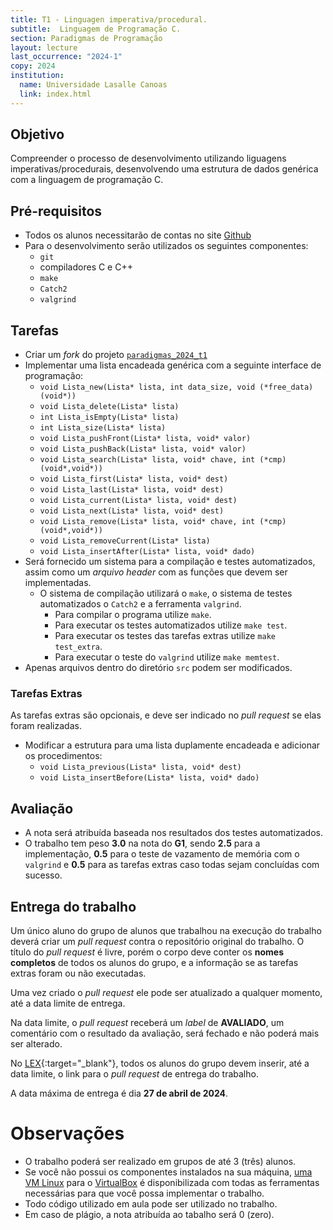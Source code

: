 ```yaml
---
title: T1 - Linguagen imperativa/procedural.
subtitle:  Linguagem de Programação C.
section: Paradigmas de Programação
layout: lecture
last_occurrence: "2024-1"
copy: 2024
institution:
  name: Universidade Lasalle Canoas
  link: index.html
---
```


## Objetivo

Compreender o processo de desenvolvimento utilizando liguagens imperativas/procedurais, desenvolvendo uma estrutura de dados genérica com a linguagem de programação C.


## Pré-requisitos

* Todos os alunos necessitarão de contas no site [Github](https://github.com)
* Para o desenvolvimento serão utilizados os seguintes componentes:
    * `git`
    * compiladores C e C++
    * `make`
    * `Catch2`
    * `valgrind`


## Tarefas

* Criar um _fork_ do projeto [`paradigmas_2024_t1`](https://github.com/exercicios-programacao/paradigmas_2024_t1)
* Implementar uma lista encadeada genérica com a seguinte interface de programação:
    * `void Lista_new(Lista* lista, int data_size, void (*free_data)(void*))`
    * `void Lista_delete(Lista* lista)`
    * `int Lista_isEmpty(Lista* lista)`
    * `int Lista_size(Lista* lista)`
    * `void Lista_pushFront(Lista* lista, void* valor)`
    * `void Lista_pushBack(Lista* lista, void* valor)`
    * `void Lista_search(Lista* lista, void* chave, int (*cmp)(void*,void*))`
    * `void Lista_first(Lista* lista, void* dest)`
    * `void Lista_last(Lista* lista, void* dest)`
    * `void Lista_current(Lista* lista, void* dest)`
    * `void Lista_next(Lista* lista, void* dest)`
    * `void Lista_remove(Lista* lista, void* chave, int (*cmp)(void*,void*))`
    * `void Lista_removeCurrent(Lista* lista)`
    * `void Lista_insertAfter(Lista* lista, void* dado)`
* Será fornecido um sistema para a compilação e testes automatizados, assim como um _arquivo header_ com as funções que devem ser implementadas.
    * O sistema de compilação utilizará o `make`, o sistema de testes automatizados o `Catch2` e a ferramenta `valgrind`.
        * Para compilar o programa utilize `make`.
        * Para executar os testes automatizados utilize `make test`.
        * Para executar os testes das tarefas extras utilize `make test_extra`.
        * Para executar o teste do `valgrind` utilize `make memtest`.
* Apenas arquivos dentro do diretório `src` podem ser modificados.


### Tarefas Extras

As tarefas extras são opcionais, e deve ser indicado no _pull request_ se elas foram realizadas.

* Modificar a estrutura para uma lista duplamente encadeada e adicionar os procedimentos:
    * `void Lista_previous(Lista* lista, void* dest)`
    * `void Lista_insertBefore(Lista* lista, void* dado)`


## Avaliação

* A nota será atribuída baseada nos resultados dos testes automatizados.
* O trabalho tem peso **3.0** na nota do **G1**, sendo **2.5** para a implementação, **0.5** para o teste de vazamento de memória com o `valgrind` e **0.5** para as tarefas extras caso todas sejam concluídas com sucesso.


## Entrega do trabalho

Um único aluno do grupo de alunos que trabalhou na execução do trabalho deverá criar um _pull request_ contra o repositório original do trabalho. O título do _pull request_ é livre, porém o corpo deve conter os **nomes completos** de todos os alunos do grupo, e a informação se as tarefas extras foram ou não executadas.

Uma vez criado o _pull request_ ele pode ser atualizado a qualquer momento, até a data limite de entrega.

Na data limite, o _pull request_ receberá um _label_ de **AVALIADO**, um comentário com o resultado da avaliação, será fechado e não poderá mais ser alterado.

No [LEX](https://lex2.unilasalle.edu.br){:target="\_blank"}, todos os alunos do grupo devem inserir, até a data limite, o link para o _pull request_ de entrega do trabalho.

A data máxima de entrega é dia **27 de abril de 2024**.


# Observações

* O trabalho poderá ser realizado em grupos de até 3 (três) alunos.
* Se você não possui os componentes instalados na sua máquina, [uma VM Linux](https://drive.google.com/file/d/1oY3aHO0NabcRK0WEt9LyS1OwhzHaSs-_/view?usp=sharing) para o [VirtualBox](https://www.virtualbox.org/) é disponibilizada com todas as ferramentas necessárias para que você possa implementar o trabalho.
* Todo código utilizado em aula pode ser utilizado no trabalho.
* Em caso de plágio, a nota atribuída ao tabalho será 0 (zero).

